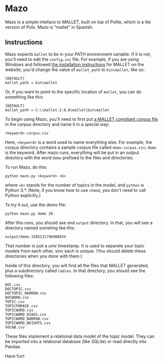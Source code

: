 # Mazo
Mazo is a simple inteface to MALLET, built on top of Polite, which is a lite version of Polo. Mazo is "mallet" in Spanish.

## Instructions

Mazo expects `mallet` to be in your PATH environment variable. If it is not, you'll need to edit the `config.ini` file. For example, if you are using Windows and followed [the installation instructions](http://mallet.cs.umass.edu/download.php) for MALLET on the website, you'd change the value of `mallet_path` to `bin\mallet`, like so:

```
[DEFAULT]
mallet_path = bin\mallet
``` 

Or, if you want to point to the specific location of `mallet`, you can do something like this:

```
[DEFAULT]
mallet_path = C:\\mallet-2.0.8\mallet\bin\mallet
```

To begin using Mazo, you'll need to first put [a MALLET compliant corpus file](http://mallet.cs.umass.edu/import.php) in the corpus directory and name it in a special way:

```
<keyword>-corpus.csv
```

Here, `<keyword>` is a word used to name everything else. For example, the corpus directory contains a sample corpus file called `demo-corpus.csv`; `demo` is the keyword. After mazo runs, everything will be put in an output directory with the word `demo` prefixed to the files and directories.

To run Mazo, do this:

```
python mazo.py <keyword> <k>
```

where `<k>` stands for the number of topics in the model, and `python` is Python 3.*. (Note, if you know how to use `chmod`, you don't need to call Python explicitly.)

To try it out, use the demo file:

```
python mazo.py demo 20
```

After this runs, you should see and `output` directory. In that, you will see a directory named someting like this:

```buildoutcfg
output/demo-1585231796908834
```

That number is just a unix timestamp. It is used to separate your topic models from each other, sinc each is unique. (You should delete these directories when you done with them.)

Inside of this directory, you will find all the files that MALLET generated, plus a subdirectory called `tables`. In that directory, you should see the following files:

```buildoutcfg
DOC.csv
DOCTOPIC.csv
DOCTOPIC_NARROW.csv
DOCWORD.csv
TOPIC.csv
TOPICPHRASE.csv
TOPICWORD.csv
TOPICWORD_DIAGS.csv
TOPICWORD_NARROW.csv
TOPICWORD_WEIGHTS.csv
VOCAB.csv
```

These files implement a relational data model of the topic model. They can be imported into a relational database (like SQLite) or read directly into Pandas. 

Have fun!
